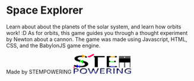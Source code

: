 # Space Explorer

Learn about about the planets of the solar system, and learn how orbits work! :D
As for orbits, this game guides you through a thought experiment by Newton about a cannon.
The game was made using Javascript, HTML, CSS, and the BabylonJS game engine.

Made by STEMPOWERING
<img src='stempowering.png'>